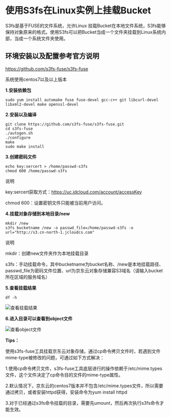 # 使用S3fs在Linux实例上挂载Bucket

S3fs是基于FUSE的文件系统，允许Linux 挂载Bucket在本地文件系统，S3fs能够保持对象原来的格式。使用S3fs可以把Bucket当成一个文件夹挂载到Linux系统内部，当成一个系统文件夹使用。

## 环境安装以及配置参考官方说明

https://github.com/s3fs-fuse/s3fs-fuse

系统使用centos7以及以上版本

**1.安装依赖包**
```
sudo yum install automake fuse fuse-devel gcc-c++ git libcurl-devel libxml2-devel make openssl-devel
```
**2.安装以及编译**
```
git clone https://github.com/s3fs-fuse/s3fs-fuse.git
cd s3fs-fuse
./autogen.sh
./configure
make
sudo make install
```
**3.创建密码文件**
```
echo key:sercert > /home/passwd-s3fs
chmod 600 /home/passwd-s3fs
```
说明

key:sercert获取方式：https://uc.jdcloud.com/account/accessKey

chmod 600：设置密钥文件只能被当前用户访问。

**4.挂载对象存储到本地目录/new**
```
mkdir /new
s3fs bucketname /new -o passwd_file=/home/passwd-s3fs -o url="http://s3.cn-north-1.jcloudcs.com"
```
说明

mkdir：创建new文件夹作为本地挂载目录

s3fs：手动挂载命令，其中bucketname为bucket名称、/new是本地挂载路径、passwd_file为密码文件位置、url为京东云对象存储兼容S3域名（请输入bucket所在区域的服务域名）

**5.查看挂载结果**
```
df -h
```

![查看挂载结果](https://github.com/jdcloudcom/cn/blob/edit/image/Object-Storage-Service/OSS-072.png)

**6.进入目录可以查看到object文件**

![查看object文件](https://github.com/jdcloudcom/cn/blob/edit/image/Object-Storage-Service/OSS-073.png)

**Tips：**

使用s3fs-fuse工具挂载京东云对象存储，通过cp命令拷贝文件时，若遇到文件mime-type被修改的问题，可通过如下方式解决：

1.使用cp命令拷贝文件，s3fs-fuse工具底层进行的操作依赖于/etc/mime.types文件，这个文件决定了cp命令目的文件的mime-type属性。

2.默认情况下，京东云的centos7版本并不包含/etc/mime.types文件，所以需要通过拷贝，或者安装httpd获得，安装命令为yum install httpd

3.对于已经通过s3fs命令挂载的目录，需要先umount，然后再次执行s3fs命令才能生效。
